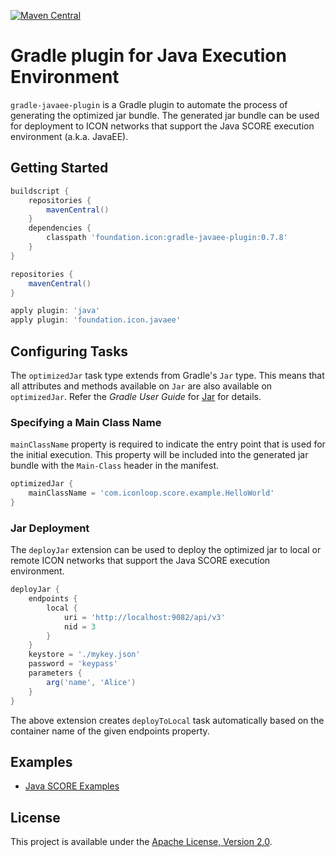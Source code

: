 [![Maven Central](https://maven-badges.herokuapp.com/maven-central/foundation.icon/gradle-javaee-plugin/badge.svg)](https://search.maven.org/search?q=g:foundation.icon%20a:gradle-javaee-plugin)

# Gradle plugin for Java Execution Environment

`gradle-javaee-plugin` is a Gradle plugin to automate the process of generating the optimized jar bundle.
The generated jar bundle can be used for deployment to ICON networks that support the Java SCORE execution environment (a.k.a. JavaEE).

## Getting Started

```groovy
buildscript {
    repositories {
        mavenCentral()
    }
    dependencies {
        classpath 'foundation.icon:gradle-javaee-plugin:0.7.8'
    }
}

repositories {
    mavenCentral()
}

apply plugin: 'java'
apply plugin: 'foundation.icon.javaee'
```

## Configuring Tasks

The `optimizedJar` task type extends from Gradle's `Jar` type.
This means that all attributes and methods available on `Jar` are also available on `optimizedJar`.
Refer the _Gradle User Guide_ for [Jar](https://docs.gradle.org/current/dsl/org.gradle.api.tasks.bundling.Jar.html) for details.

### Specifying a Main Class Name

`mainClassName` property is required to indicate the entry point that is used for the initial execution.
This property will be included into the generated jar bundle with the `Main-Class` header in the manifest.

```groovy
optimizedJar {
    mainClassName = 'com.iconloop.score.example.HelloWorld'
}
```

### Jar Deployment

The `deployJar` extension can be used to deploy the optimized jar to local or remote ICON networks that support the Java SCORE execution environment.

```groovy
deployJar {
    endpoints {
        local {
            uri = 'http://localhost:9082/api/v3'
            nid = 3
        }
    }
    keystore = './mykey.json'
    password = 'keypass'
    parameters {
        arg('name', 'Alice')
    }
}
```

The above extension creates `deployToLocal` task automatically based on the container name of the given endpoints property.

## Examples

- [Java SCORE Examples](https://github.com/icon-project/java-score-examples)

## License

This project is available under the [Apache License, Version 2.0](LICENSE).
